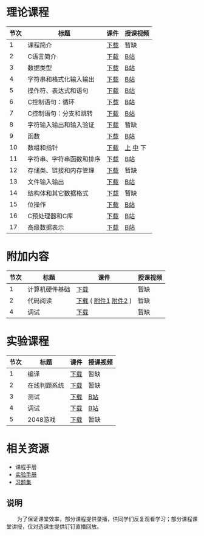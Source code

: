 

# 理论课程
<table><thead>
<tr><th>节次</td><th>标题</th><th>课件</th><th>授课视频</th></tr>
</thead><tbody>
<tr><td>1</td><td>课程简介</td><td><a href="./slides/CPD01_Introduction.pdf">下载</a></td><td>暂缺</td></tr>
<tr><td>2</td><td>C语言简介</td><td><a href="./slides/CPD02_OverviewC.pdf">下载</a></td><td>
<a href="https://www.bilibili.com/video/BV11C4y187m4/">B站</a></td></tr>
<tr><td>3</td><td>数据类型</td><td><a href="./slides/CPD03_DataTypes.pdf">下载</a></td><td>
<a href="https://www.bilibili.com/video/BV1LU4y1g7oP/">B站</a></td></tr>
<tr><td>4</td><td>字符串和格式化输入输出</td><td><a href="./slides/CPD04_FormatInOut.pdf">下载</a></td><td>
<a href="https://www.bilibili.com/video/BV1o3411k7qR/">B站</a></td></tr>
<tr><td>5</td><td>操作符、表达式和语句</td><td><a href="./slides/CPD05_OptExpStatement.pdf">下载</a></td><td>
<a href="https://www.bilibili.com/video/BV1Yr4y1177s/">B站</a></td></tr>
<tr><td>6</td><td>C控制语句：循环</td><td><a href="./slides/CPD06_CtrlStatLoop.pdf">下载</a></td><td>
<a href="https://www.bilibili.com/video/BV1oP4y1L7gF/">B站</a></td></tr>
<tr><td>7</td><td>C控制语句：分支和跳转</td><td><a href="./slides/CPD07_CtrlStatBranchJump.pdf">下载</a></td><td>
<a href="https://www.bilibili.com/video/BV1gb4y187Qq/">B站</a></td></tr>
<tr><td>8</td><td>字符输入输出和输入验证</td><td><a href="./slides/CPD08_CharIOInputValid.pdf">下载</a></td><td>暂缺</td></tr>
<tr><td>9</td><td>函数</td><td><a href="./slides/CPD09_Functions.pdf">下载</a></td><td><a href="https://www.bilibili.com/video/BV17g411K7QK/">B站</a></td></tr>
<tr><td>10</td><td>数组和指针</td><td><a href="./slides/CPD10_ArraysPointers.pdf">下载</a></td><td><a href="https://www.bilibili.com/video/BV12W4y1j7M7/">上</a> <a href="https://www.bilibili.com/video/BV1MP4y1z74R/">中</a> 下</td></tr>
<tr><td>11</td><td>字符串、字符串函数和排序</td><td><a href="./slides/CPD11_CharStrFunc.pdf">下载</a></td><td>
<a href="https://www.bilibili.com/video/BV16J411R7cD">B站</a></td></tr>
<tr><td>12</td><td>存储类、链接和内存管理</td><td><a href="./slides/CPD12_StorClsLinkMemMan.pdf">下载</a></td><td>暂缺</td></tr>
<tr><td>13</td><td>文件输入输出</td><td><a href="./slides/CPD13_FileInputOutput.pdf">下载</a></td><td><a href="https://www.bilibili.com/video/BV1PM411y752/">B站</a></td></tr>
<tr><td>14</td><td>结构体和其它数据格式</td><td><a href="./slides/CPD14_StructOtherDataForms.pdf">下载</a></td><td>暂缺</td></tr>
<tr><td>15</td><td>位操作</td><td><a href="./slides/CPD15_BitFiddling.pdf">下载</a></td><td><a href="https://www.bilibili.com/video/BV1x44y1d7Kg/">B站</a></td></tr>
<tr><td>16</td><td>C预处理器和C库</td><td><a href="./slides/CPD16_CPreprocessorCLibrary.pdf">下载</a></td><td><a href="https://www.bilibili.com/video/BV1BW4y1L7Tb/">B站</a></td></tr>
<tr><td>17</td><td>高级数据表示</td><td><a href="./slides/CPD17_AdvaDataRepr.pdf">下载</a></td><td><a href="https://www.bilibili.com/video/BV1wW4y1M7dt/">B站</a></td></tr>
</tbody></table>

# 附加内容

<table><thead>
<tr><th>节次</td><th>标题</th><th>课件</th><th>授课视频</th></tr>
</thead><tbody>
<tr><td>1</td><td>计算机硬件基础</td><td><a href="./slides/CPDA1_ComputerBasis.pdf">下载</a></td><td>暂缺</td></tr>
    <tr><td>2</td><td>代码阅读</td><td><a href="./slides/CPDA2_CodeReading.pdf">下载</a> (
    <a href="./slides/CPDA3_TinyHttpd.pdf">附件1</a> 
    <a href="./slides/CPDA4_Webbench.pdf">附件2</a> )</td><td>暂缺</td></tr>
<tr><td>4</td><td>调试</td><td><a href="./slides/CPDE4_Debug.pdf">下载</a></td><td>暂缺</td></tr>
</tbody></table>

# 实验课程

<table><thead>
<tr><th>节次</td><th>标题</th><th>课件</th><th>授课视频</th></tr>
</thead><tbody>
<tr><td>1</td><td>编译</td><td><a href="./slides/CPDE1_CompileDebug.pdf">下载</a></td><td>暂缺</td></tr>
<tr><td>2</td><td>在线判题系统</td><td><a href="./slides/CPDE2_OnlineJudge.pdf">下载</a></td><td>暂缺</td></tr>
<tr><td>3</td><td>测试</td><td><a href="./slides/CPDE3_Testing.pdf">下载</a></td><td><a href="https://www.bilibili.com/video/BV1Lv411G7aH/">B站</a></td></tr>
<tr><td>4</td><td>调试</td><td><a href="./slides/CPDE4_Debug.pdf">下载</a></td><td><a href="https://www.bilibili.com/video/BV1SL41137UQ/">B站</a></td></tr>
<tr><td>5</td><td>2048游戏</td><td><a href="./slides/CPDE5_2048Game.pdf">下载</a></td><td>暂缺</td></tr>
</tbody></table>

# 相关资源

* 课程手册
* [实验手册](handbook/c_experement_handbook.pdf)
* [习题集](handbook/c_problem_set.pdf)

## 说明
　　为了保证课堂效率，部分课程提供录播，供同学们反复观看学习；部分课程课堂讲授，仅对选课生提供钉钉直播回放。
